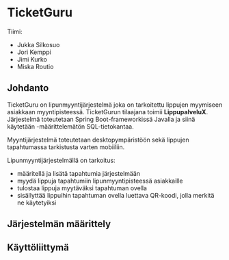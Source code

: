 # TicketGuru

Tiimi:
* Jukka Silkosuo
* Jori Kemppi
* Jimi Kurko
* Miska Routio

## Johdanto

TicketGuru on lipunmyyntijärjestelmä joka on tarkoitettu lippujen myymiseen asiakkaan myyntipisteessä. TicketGurun tilaajana toimii **LippupalveluX**.
Järjestelmä toteutetaan Spring Boot-frameworkissä Javalla ja siinä käytetään -määrittelemätön SQL-tietokantaa.

Myyntijärjestelmä toteutetaan desktopympäristöön sekä lippujen tapahtumassa tarkistusta varten mobiiliin.

Lipunmyyntijärjestelmällä on tarkoitus:
* määritellä ja lisätä tapahtumia järjestelmään
* myydä lippuja tapahtumiin lipunmyyntipisteessä asiakkaille
* tulostaa lippuja myytäväksi tapahtuman ovella
* sisällyttää lippuihin tapahtuman ovella luettava QR-koodi, jolla merkitä ne käytetyiksi

## Järjestelmän määrittely

## Käyttöliittymä